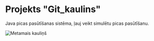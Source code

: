 # Projekts "Git_kaulins"
Java picas pasūtīšanas sistēma, ļauj veikt simulētu picas pasūtīšanu.

![Metamais kauliņš](https://media.tenor.com/U-_8BrO2ISUAAAAi/pizza-fish.gif)
